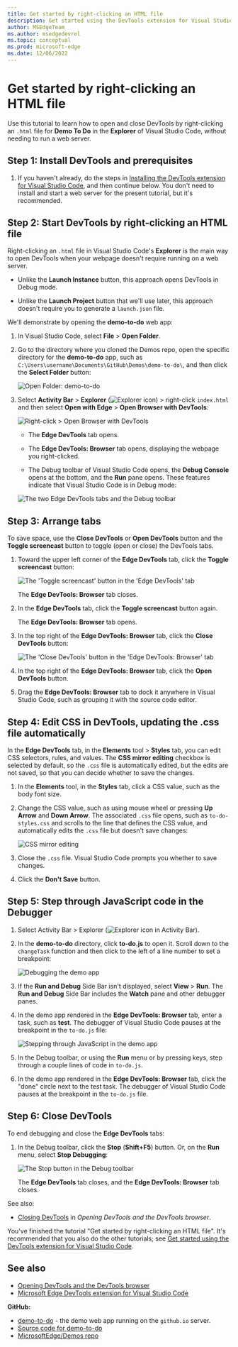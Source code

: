 ```yaml
---
title: Get started by right-clicking an HTML file
description: Get started using the DevTools extension for Visual Studio Code by right-clicking an HTML file in Explorer in Visual Studio Code.
author: MSEdgeTeam
ms.author: msedgedevrel
ms.topic: conceptual
ms.prod: microsoft-edge
ms.date: 12/06/2022
---
```

# Get started by right-clicking an HTML file

Use this tutorial to learn how to open and close DevTools by right-clicking an `.html` file for **Demo To Do** in the **Explorer** of Visual Studio Code, without needing to run a web server.

<!-- outline:
* Step 1: Install DevTools and prerequisites
* Step 2: Start DevTools by right-clicking an HTML file
* Step 3: Arrange tabs
* Step 4: Edit CSS in DevTools, updating the .css file automatically
* Step 5: Step through JavaScript code in the Debugger
* Step 6: Close DevTools
-->


<!-- ====================================================================== -->
## Step 1: Install DevTools and prerequisites

1. If you haven't already, do the steps in [Installing the DevTools extension for Visual Studio Code](./install.md), and then continue below.  You don't need to install and start a web server for the present tutorial, but it's recommended.


<!-- ====================================================================== -->
## Step 2: Start DevTools by right-clicking an HTML file

<!-- the equivalent section in Opening is more general than this section, which uses Demos repo -->

Right-clicking an `.html` file in Visual Studio Code's **Explorer** is the main way to open DevTools when your webpage doesn't require running on a web server.

*  Unlike the **Launch Instance** button, this approach opens DevTools in Debug mode.

*  Unlike the **Launch Project** button that we'll use later, this approach doesn't require you to generate a `launch.json` file.


We'll demonstrate by opening the **demo-to-do** web app:

1. In Visual Studio Code, select **File** > **Open Folder**.

1. Go to the directory where you cloned the Demos repo, open the specific directory for the **demo-to-do** app, such as `C:\Users\username\Documents\GitHub\Demos\demo-to-do\`, and then click the **Select Folder** button:

   ![Open Folder: demo-to-do](./get-started-images/open-folder-demo-todo.png)

1. Select **Activity Bar** > **Explorer** (![Explorer icon](./get-started-images/explorer-icon.png)) > right-click `index.html` and then select **Open with Edge** > **Open Browser with DevTools**:

   ![Right-click > Open Browser with DevTools](./get-started-images/open-browser-with-devtools.png)

   *  The **Edge DevTools** tab opens.

   *  The **Edge DevTools: Browser** tab opens, displaying the webpage you right-clicked.

   *  The Debug toolbar of Visual Studio Code opens, the **Debug Console** opens at the bottom, and the **Run** pane opens.  These features indicate that Visual Studio Code is in Debug mode:

   ![The two Edge DevTools tabs and the Debug toolbar](./get-started-images/devtools-extension-v211.png)


<!-- ====================================================================== -->
## Step 3: Arrange tabs

To save space, use the **Close DevTools** or **Open DevTools** button and the **Toggle screencast** button to toggle (open or close) the DevTools tabs.

1. Toward the upper left corner of the **Edge DevTools** tab, click the **Toggle screencast** button:

   ![The 'Toggle screencast' button in the 'Edge DevTools' tab](./get-started-images/toggle-screencast-button.png)

   The **Edge DevTools: Browser** tab closes.

1. In the **Edge DevTools** tab, click the **Toggle screencast** button again.

   The **Edge DevTools: Browser** tab opens.

1. In the top right of the **Edge DevTools: Browser** tab, click the **Close DevTools** button:

   ![The 'Close DevTools' button in the 'Edge DevTools: Browser' tab](./get-started-images/close-devtools-button.png)

1. In the top right of the **Edge DevTools: Browser** tab, click the **Open DevTools** button.

1. Drag the **Edge DevTools: Browser** tab to dock it anywhere in Visual Studio Code, such as grouping it with the source code editor.

<!-- maybe move or copy "Arrange tabs" section into its own article.  The article would explain how to customize the UI (eg arranging tabs) and how to use it - including the emulation options in the "Edge DevTools: Browser" tab.  Consider putting it in the Customize TOC bucket. -->


<!-- ====================================================================== -->
## Step 4: Edit CSS in DevTools, updating the .css file automatically

In the **Edge DevTools** tab, in the **Elements** tool > **Styles** tab, you can edit CSS selectors, rules, and values.  The **CSS mirror editing** checkbox is selected by default, so the `.css` file is automatically edited, but the edits are not saved, so that you can decide whether to save the changes.

1. In the **Elements** tool, in the **Styles** tab, click a CSS value, such as the body font size.

1. Change the CSS value, such as using mouse wheel or pressing **Up Arrow** and **Down Arrow**.  The associated `.css` file opens, such as `to-do-styles.css` and scrolls to the line that defines the CSS value, and automatically edits the `.css` file but doesn't save changes:

   ![CSS mirror editing](./get-started-images/css-mirror.png)

1. Close the `.css` file.  Visual Studio Code prompts you whether to save changes.

1. Click the **Don't Save** button.


<!-- ====================================================================== -->
## Step 5: Step through JavaScript code in the Debugger

1. Select Activity Bar > Explorer (![Explorer icon in Activity Bar](./get-started-images/explorer-icon.png)).

1. In the **demo-to-do** directory, click **to-do.js** to open it.  Scroll down to the `changeTask` function and then click to the left of a line number to set a breakpoint:

   ![Debugging the demo app](./get-started-images/debugging-the-demo-app.png)

1. If the **Run and Debug** Side Bar isn't displayed, select **View** > **Run**.  The **Run and Debug** Side Bar includes the **Watch** pane and other debugger panes.

1. In the demo app rendered in the **Edge DevTools: Browser** tab, enter a task, such as **test**.  The debugger of Visual Studio Code pauses at the breakpoint in the `to-do.js` file:

   ![Stepping through JavaScript in the demo app](./get-started-images/debugging-the-demo-app.png)

1. In the Debug toolbar, or using the **Run** menu or by pressing keys, step through a couple lines of code in `to-do.js`.

1. In the demo app rendered in the **Edge DevTools: Browser** tab, click the "done" circle next to the test task.  The debugger of Visual Studio Code pauses at the breakpoint in the `to-do.js` file.


<!-- ====================================================================== -->
## Step 6: Close DevTools

To end debugging and close the **Edge DevTools** tabs:

1. In the Debug toolbar, click the **Stop** (**Shift+F5**) button.  Or, on the **Run** menu, select **Stop Debugging**:

   ![The Stop button in the Debug toolbar](./get-started-images/stop-button-debug-toolbar.png)

   The **Edge DevTools** tab closes, and the **Edge DevTools: Browser** tab closes.

See also:
* [Closing DevTools](./open-devtools-and-embedded-browser.md#closing-devtools) in _Opening DevTools and the DevTools browser_.


You've finished the tutorial "Get started by right-clicking an HTML file".  It's recommended that you also do the other tutorials; see [Get started using the DevTools extension for Visual Studio Code](./get-started.md).


<!-- ====================================================================== -->
## See also

* [Opening DevTools and the DevTools browser](./open-devtools-and-embedded-browser.md)
* [Microsoft Edge DevTools extension for Visual Studio Code](../microsoft-edge-devtools-extension.md)

**GitHub:**

* [demo-to-do](https://microsoftedge.github.io/Demos/demo-to-do/) - the demo web app running on the `github.io` server.
* [Source code for demo-to-do](https://github.com/MicrosoftEdge/Demos/tree/main/demo-to-do)
* [MicrosoftEdge/Demos repo](https://github.com/MicrosoftEdge/Demos)
